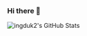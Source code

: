 ### Hi there 👋
![ingduk2's GitHub Stats](https://github-readme-stats.vercel.app/api?username=ingduk2&count_private=true&theme=aura&show_icons=true)

<!--
**ingduk2/ingduk2** is a ✨ _special_ ✨ repository because its `README.md` (this file) appears on your GitHub profile.

Here are some ideas to get you started:

- 🔭 I’m currently working on ...
- 🌱 I’m currently learning ...
- 👯 I’m looking to collaborate on ...
- 🤔 I’m looking for help with ...
- 💬 Ask me about ...
- 📫 How to reach me: ...
- 😄 Pronouns: ...
- ⚡ Fun fact: ...
-->
